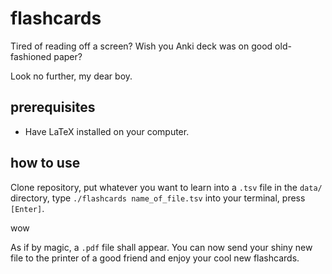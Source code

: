 # flashcards

Tired of reading off a screen? Wish you Anki deck was on good old-fashioned paper?

Look no further, my dear boy.

## prerequisites

- Have LaTeX installed on your computer.

## how to use

Clone repository, put whatever you want to learn into a `.tsv` file in the `data/` directory, type `./flashcards name_of_file.tsv` into your terminal, press `[Enter]`.

wow

As if by magic, a `.pdf` file shall appear. You can now send your shiny new file to the printer of a good friend and enjoy your cool new flashcards.
